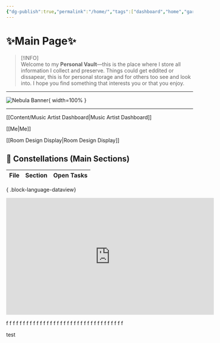 ```yaml
---
{"dg-publish":true,"permalink":"/home/","tags":["dashboard","home","gardenEntry"],"noteIcon":"","created":"2025-08-28T23:54:20.501+02:00","updated":"2025-09-04T16:25:13.860+02:00"}
---
```


#                   ✨Main Page✨

> [!INFO]  
> Welcome to my **Personal Vault**—this is the place where I store all information I collect and preserve. Things could get eddited or dissapear, this is for personal storage and for others too see and look into. I hope you find something that interests you or that you enjoy. 

---

<!-- Full-width nebula background -->
![Nebula Banner](/img/user/img/Nebulabanner.jpg){ width=100% }  

---

[[Content/Music Artist Dashboard\|Music Artist Dashboard]]

[[Me\|Me]]

[[Room Design Display\|Room Design Display]]

## 🌟 Constellations (Main Sections)

| File | Section | Open Tasks |
| ---- | ------- | ---------- |

{ .block-language-dataview}

<iframe width="560" height="315" src="https://www.youtube.com/embed/S3cJ98r6Q84?si=xWG-emyVdlN2Qm0v" title="YouTube video player" frameborder="0" allow="accelerometer; autoplay; clipboard-write; encrypted-media; gyroscope; picture-in-picture; web-share" referrerpolicy="strict-origin-when-cross-origin" allowfullscreen></iframe>

f
f
f
f
f
f
f
f
f
f
f
f
f
f
f
f
f
f
f
f
f
f
f
f
f
f
f
f
f
f
f
f
f
f
f

test


